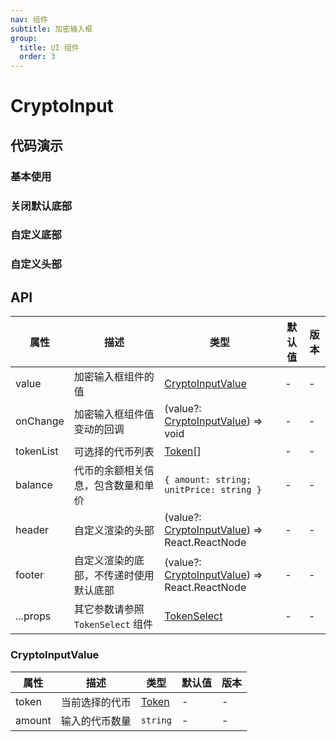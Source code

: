 ```yaml
---
nav: 组件
subtitle: 加密输入框
group:
  title: UI 组件
  order: 3
---
```


# CryptoInput

## 代码演示

### 基本使用

<code src="./demos/basic.tsx"></code>

### 关闭默认底部

<code src="./demos/noFooter.tsx"></code>

### 自定义底部

<code src="./demos/customFooter.tsx"></code>

### 自定义头部

<code src="./demos/customHeader.tsx"></code>

## API

| 属性 | 描述 | 类型 | 默认值 | 版本 |
| --- | --- | --- | --- | --- |
| value | 加密输入框组件的值 | [CryptoInputValue](#cryptoInputValue) | - | - |
| onChange | 加密输入框组件值变动的回调 | (value?: [CryptoInputValue](#cryptoInputValue)) => void | - | - |
| tokenList | 可选择的代币列表 | [Token](/components/types-cn#token)[] | - | - |
| balance | 代币的余额相关信息，包含数量和单价 | `{ amount: string; unitPrice: string }` | - | - |
| header | 自定义渲染的头部 | (value?: [CryptoInputValue](#cryptoInputValue)) => React.ReactNode | - | - |
| footer | 自定义渲染的底部，不传递时使用默认底部 | (value?: [CryptoInputValue](#cryptoInputValue)) => React.ReactNode | - | - |
| ...props | 其它参数请参照 `TokenSelect` 组件 | [TokenSelect](/components/token-select#api) | - | - |

### CryptoInputValue

| 属性   | 描述           | 类型                                | 默认值 | 版本 |
| ------ | -------------- | ----------------------------------- | ------ | ---- |
| token  | 当前选择的代币 | [Token](/components/types-cn#token) | -      | -    |
| amount | 输入的代币数量 | `string`                            | -      | -    |
